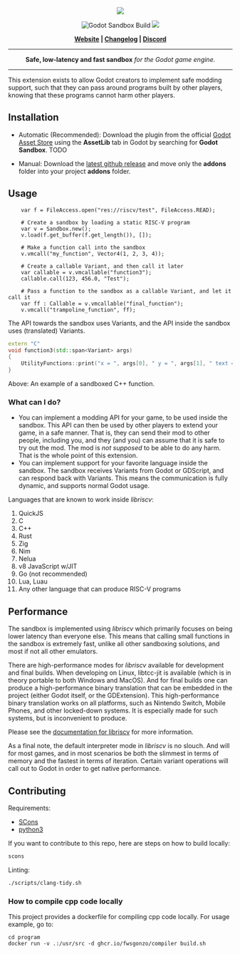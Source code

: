 <p align="center">
<img src="https://github.com/ughuuu/godot-riscv/sandbox.png/blob/main/logo.jpg?raw=true"/>
</p>
<p align="center">

<p align="center">
        <img src="https://github.com/libriscv/godot-sandbox/actions/workflows/runner.yml/badge.svg?branch=main"
            alt="Godot Sandbox Build"></a>
        <img src="https://img.shields.io/badge/Godot-4.2-%23478cbf?logo=godot-engine&logoColor=white" />
</p>

<p align = "center">
    <strong>
        <a href="https://libriscv.no">Website</a> | <a href="https://github.com/libriscv/godot-sandbox/blob/main/CHANGELOG.md">Changelog</a> | <a href="https://discord.gg/n4GcXr66X5">Discord</a>
    </strong>
</p>


-----

<p align = "center">
<b>Safe, low-latency and fast sandbox</b>
<i>for the Godot game engine.</i>
</p>

-----

This extension exists to allow Godot creators to implement safe modding support, such that they can pass around programs built by other players, knowing that these programs cannot harm other players.


## Installation

- Automatic (Recommended): Download the plugin from the official [Godot Asset Store](.) using the **AssetLib** tab in Godot by searching for **Godot Sandbox**. TODO

- Manual: Download the [latest github release](https://github.com/libriscv/godot-sandbox/releases/latest) and move only the **addons** folder into your project **addons** folder.

## Usage

```gdscript
	var f = FileAccess.open("res://riscv/test", FileAccess.READ);

	# Create a sandbox by loading a static RISC-V program
	var v = Sandbox.new();
	v.load(f.get_buffer(f.get_length()), []);

	# Make a function call into the sandbox
	v.vmcall("my_function", Vector4(1, 2, 3, 4));

	# Create a callable Variant, and then call it later
	var callable = v.vmcallable("function3");
	callable.call(123, 456.0, "Test");

	# Pass a function to the sandbox as a callable Variant, and let it call it
	var ff : Callable = v.vmcallable("final_function");
	v.vmcall("trampoline_function", ff);
```

The API towards the sandbox uses Variants, and the API inside the sandbox uses (translated) Variants.

```C++
extern "C"
void function3(std::span<Variant> args)
{
	UtilityFunctions::print("x = ", args[0], " y = ", args[1], " text = ", args[2]);
}
```

Above: An example of a sandboxed C++ function.

### What can I do?

- You can implement a modding API for your game, to be used inside the sandbox. This API can then be used by other players to extend your game, in a safe manner. That is, they can send their mod to other people, including you, and they (and you) can assume that it is safe to try out the mod. The mod is *not supposed* to be able to do any harm. That is the whole point of this extension.
- You can implement support for your favorite language inside the sandbox. The sandbox receives Variants from Godot or GDScript, and can respond back with Variants. This means the communication is fully dynamic, and supports normal Godot usage. 

Languages that are known to work inside _libriscv_:
1. QuickJS
2. C
3. C++
4. Rust
5. Zig
6. Nim
7. Nelua
8. v8 JavaScript w/JIT
9. Go (not recommended)
10. Lua, Luau
11. Any other language that can produce RISC-V programs

## Performance

The sandbox is implemented using _libriscv_ which primarily focuses on being lower latency than everyone else. This means that calling small functions in the sandbox is extremely fast, unlike all other sandboxing solutions, and most if not all other emulators.

There are high-performance modes for _libriscv_ available for development and final builds. When developing on Linux, libtcc-jit is available (which is in theory portable to both Windows and MacOS). And for final builds one can produce a high-performance binary translation that can be embedded in the project (either Godot itself, or the GDExtension). This high-performance binary translation works on all platforms, such as Nintendo Switch, Mobile Phones, and other locked-down systems. It is especially made for such systems, but is inconvenient to produce.

Please see the [documentation for libriscv](https://github.com/fwsGonzo/libriscv) for more information.

As a final note, the default interpreter mode in _libriscv_ is no slouch. And will for most games, and in most scenarios be both the slimmest in terms of memory and the fastest in terms of iteration. Certain variant operations will call out to Godot in order to get native performance.

## Contributing

Requirements:
- [SCons](https://www.scons.org)
- [python3](https://www.python.org)

If you want to contribute to this repo, here are steps on how to build locally:

```sh
scons
```

Linting:

```sh
./scripts/clang-tidy.sh
```

### How to compile cpp code locally

This project provides a dockerfile for compiling cpp code locally. For usage example, go to:

```
cd program
docker run -v .:/usr/src -d ghcr.io/fwsgonzo/compiler build.sh
```